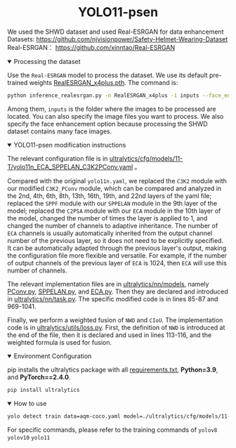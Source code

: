 # <div align="center">YOLO11-psen</div>

We used the SHWD dataset and used Real-ESRGAN for data enhancement
Datasets: https://github.com/njvisionpower/Safety-Helmet-Wearing-Dataset
Real-ESRGAN： https://github.com/xinntao/Real-ESRGAN



<details open>
<summary>Processing the dataset</summary>

Use the `Real-ESRGAN` model to process the dataset. We use its default pre-trained weights [RealESRGAN_x4plus.pth](https://github.com/xinntao/Real-ESRGAN/releases/download/v0.1.0/RealESRGAN_x4plus.pth).
The command is:
```bash
python inference_realesrgan.py -n RealESRGAN_x4plus -i inputs --face_enhance
```
</details>

Among them, `inputs` is the folder where the images to be processed are located. You can also specify the image files you want to process. We also specify the face enhancement option because processing the SHWD dataset contains many face images.


<details open>
<summary>YOLO11-psen modification instructions</summary>

The relevant configuration file is in [ultralytics/cfg/models/11-T/yolo11n_ECA_SPPELAN_C3K2PConv.yaml](https://github.com/lixin123-lixin-123/yolo11n-PSEN/blob/master/ultralytics/cfg/models/11-T/yolo11n_ECA_SPPELAN_C3K2PConv.yaml) 。

Compared with the original `yolo11n.yaml`, we replaced the `C3K2` module with our modified `C3K2_PConv` module, which can be compared and analyzed in the 2nd, 4th, 6th, 8th, 13th, 16th, 19th, and 22nd layers of the yaml file; replaced the `SPPF` module with our `SPPELAN` module in the 9th layer of the model; replaced the `C2PSA` module with our `ECA` module in the 10th layer of the model, changed the number of times the layer is applied to 1, and changed the number of channels to adaptive inheritance. The number of `ECA` channels is usually automatically inherited from the output channel number of the previous layer, so it does not need to be explicitly specified. It can be automatically adapted through the previous layer's output, making the configuration file more flexible and versatile. For example, if the number of output channels of the previous layer of `ECA` is 1024, then `ECA` will use this number of channels. 


The relevant implementation files are in [ultralytics/nn/models](https://github.com/lixin123-lixin-123/yolo11n-PSEN/tree/master/ultralytics/nn/modules), namely [PConv.py](https://github.com/lixin123-lixin-123/yolo11n-PSEN/blob/master/ultralytics/nn/modules/PConv.py), [SPPELAN.py](https://github.com/lixin123-lixin-123/yolo11n-PSEN/blob/master/ultralytics/nn/modules/SPPELAN.py), and [ECA.py](https://github.com/lixin123-lixin-123/yolo11n-PSEN/blob/master/ultralytics/nn/modules/ECA.py). Then they are declared and introduced in [ultralytics/nn/task.py](https://github.com/lixin123-lixin-123/yolo11n-PSEN/blob/master/ultralytics/nn/tasks.py). The specific modified code is in lines 85-87 and 969-1041.

Finally, we perform a weighted fusion of `NWD` and `CIoU`. The implementation code is in [ultralytics/utils/loss.py](https://github.com/lixin123-lixin-123/yolo11n-PSEN/blob/master/ultralytics/utils/loss.py). First, the definition of `NWD` is introduced at the end of the file, then it is declared and used in lines 113-116, and the weighted formula is used for fusion.

<details open>
<summary>Environment Configuration</summary>

pip installs the ultralytics package with all [requirements.txt](https://github.com/lixin123-lixin-123/yolo11n-PSEN/blob/master/requirements.txt), **Python=3.9**, and **PyTorch==2.4.0**.

```bash
pip install ultralytics
```
</details>



<details open>
<summary>How to use</summary>

```bash
yolo detect train data=aqm-coco.yaml model=./ultralytics/cfg/models/11-T/yolo11n_ECA_SPPELAN_C3K2PConv.yaml  epochs=300 batch=256 imgsz=640 device=0,1,2,3
```

For specific commands, please refer to the training commands of  `yolov8` `yolov10` `yolo11`


